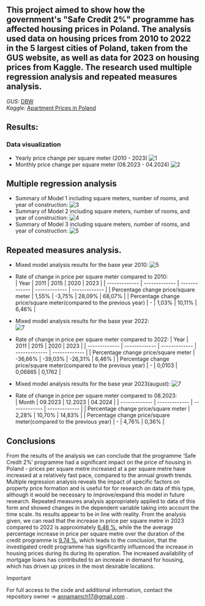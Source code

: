 ## This project aimed to show how the government's "Safe Credit 2%" programme has affected housing prices in Poland. The analysis used data on housing prices from 2010 to 2022 in the 5 largest cities of Poland, taken from the GUS website, as well as data for 2023 on housing prices from Kaggle. The research used multiple regression analysis and repeated measures analysis.

_GUS:_ [DBW](https://dbw.stat.gov.pl/baza-danych)\
_Kaggle:_ [Apartment Prices in Poland](https://www.kaggle.com/datasets/krzysztofjamroz/apartment-prices-in-poland)

## Results:
### Data visualization
* Yearly price change per square meter (2010 - 2023)
![1](https://github.com/AnnnaMm/Statistical-analysis-of-the-impact-of-the-Safe-Credit-2-program-on-apartment-prices-in-Poland/blob/main/DV/2010-2023.png)
* Monthly price change per square meter (08.2023 - 04.2024)
![2](https://github.com/AnnnaMm/Statistical-analysis-of-the-impact-of-the-Safe-Credit-2-program-on-apartment-prices-in-Poland/blob/main/DV/2023.png)


## Multiple regression analysis
* Summary of Model 1 including square meters, number of rooms, and year of construction:
![3](https://github.com/AnnnaMm/Statistical-analysis-of-the-impact-of-the-Safe-Credit-2-program-on-apartment-prices-in-Poland/blob/main/MRA/1.png)
* Summary of Model 2 including square meters, number of rooms, and year of construction:
![4](https://github.com/AnnnaMm/Statistical-analysis-of-the-impact-of-the-Safe-Credit-2-program-on-apartment-prices-in-Poland/blob/main/MRA/2.png)
* Summary of Model 3 including square meters, number of rooms, and year of construction:
![5](https://github.com/AnnnaMm/Statistical-analysis-of-the-impact-of-the-Safe-Credit-2-program-on-apartment-prices-in-Poland/blob/main/MRA/3.png)

## Repeated measures analysis.
* Mixed model analysis results for the base year 2010:
![5](https://github.com/AnnnaMm/Statistical-analysis-of-the-impact-of-the-Safe-Credit-2-program-on-apartment-prices-in-Poland/blob/main/RMA/all_do2010.png)
* Rate of change in price per square meter compared to 2010:\
| Year                                                                 | 2011          | 2015          | 2020          | 2023          |
| -------------                                                        | ------------- | ------------- | ------------- | ------------- |
| Percentage change price/square meter                                 | 1,55%         | -3,75%        | 28,09%        | 68,07%        |
| Percentage change price/square meter(compared to the previous year)  | -             | 1,03%         | 10,11%        | 6,46%         |


* Mixed model analysis results for the base year 2022:\
![7](https://github.com/AnnnaMm/Statistical-analysis-of-the-impact-of-the-Safe-Credit-2-program-on-apartment-prices-in-Poland/blob/main/RMA/all_do2022.png)
* Rate of change in price per square meter compared to 2022:
| Year  | 2011 | 2015 | 2020 | 2023 |
| ------------- | ------------- | ------------- | ------------- | ------------- |
| Percentage change price/square meter | -36,66%  | -39,03%  | -26,31%  | 6,46%  |
| Percentage change price/square meter(compared to the previous year)  | -  | 0,0103 | 0,06865  | 0,1762 |

* Mixed model analysis results for the base year 2023(august):
![7](https://github.com/AnnnaMm/Statistical-analysis-of-the-impact-of-the-Safe-Credit-2-program-on-apartment-prices-in-Poland/blob/main/RMA/mnth.png)
* Rate of change in price per square meter compared to 08.2023:\
| Month  | 09.2023 | 12.2023 | 04.2024 |
| ------------- | ------------- | ------------- | ------------- |
| Percentage change price/square meter | 2,28%  | 10,70%  | 14,83%  | 
| Percentage change  price/square meter(compared to the previous year)  | -  | 4,76% | 0,36%  | 


## Conclusions
From the results of the analysis we can conclude that the programme ‘Safe Credit 2%’ programme had a significant impact 
on the price of housing in Poland - prices per square metre increased at a per square metre have increased at a relatively 
fast pace, compared to the annual growth trends. Multiple regression analysis reveals the impact of specific 
factors on property price formation and is useful for for research on data of this type, although it would be necessary 
to improve/expand this model in future research. Repeated measures analysis appropriately applied to data of this form and 
showed changes in the dependent variable taking into account the time scale. Its results appear to be in line with reality. 
From the analysis given, we can read that the increase in price per square metre in 2023 compared to 2022 
is approximately <ins>6.46 %</ins>, while the the average percentage increase in price per square metre over the duration of the
credit programme is <ins>9.74 %</ins>, which leads to the conclusion, that the investigated credit programme 
has significantly influenced the increase in housing prices during its during its operation. 
The increased availability of mortgage loans has contributed to an increase in demand for housing, 
which has driven up prices in the most desirable locations.



> [!IMPORTANT]
> For full access to the code and additional information, contact the repository owner -> annamamch17@gmail.com .

